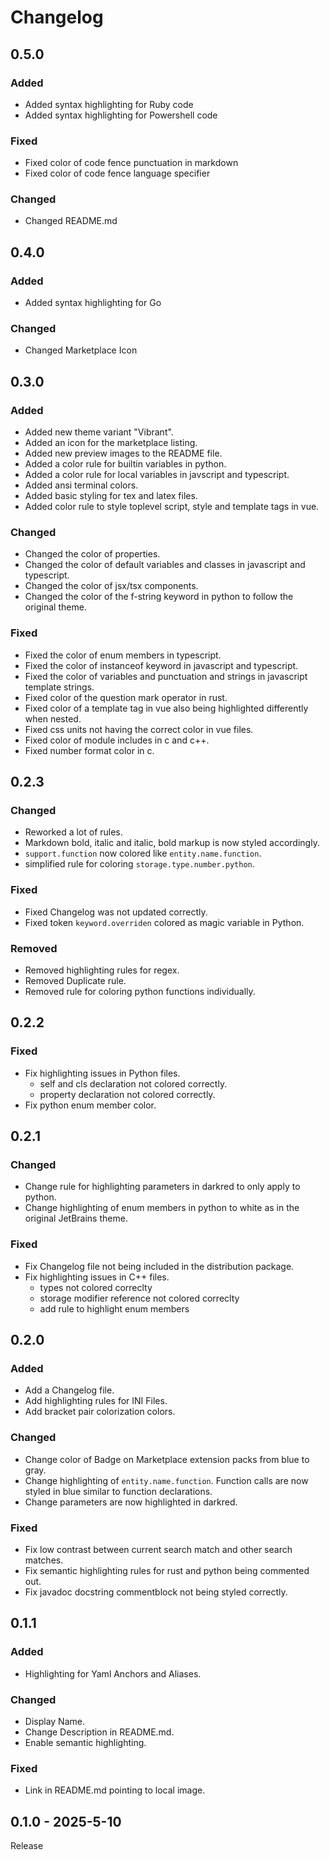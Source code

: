 # Changelog

## 0.5.0

### Added
- Added syntax highlighting for Ruby code
- Added syntax highlighting for Powershell code

### Fixed
- Fixed color of code fence punctuation in markdown
- Fixed color of code fence language specifier

### Changed
- Changed README.md

## 0.4.0

### Added
- Added syntax highlighting for Go

### Changed
- Changed Marketplace Icon

## 0.3.0

### Added
- Added new theme variant "Vibrant".
- Added an icon for the marketplace listing.
- Added new preview images to the README file.
- Added a color rule for builtin variables in python.
- Added a color rule for local variables in javscript and typescript.
- Added ansi terminal colors.
- Added basic styling for tex and latex files.
- Added color rule to style toplevel script, style and template tags in vue.

### Changed
- Changed the color of properties.
- Changed the color of default variables and classes in javascript and typescript.
- Changed the color of jsx/tsx components.
- Changed the color of the f-string keyword in python to follow the original theme.

### Fixed
- Fixed the color of enum members in typescript.
- Fixed the color of instanceof keyword in javascript and typescript.
- Fixed the color of variables and punctuation and strings in javascript template strings.
- Fixed color of the question mark operator in rust.
- Fixed color of a template tag in vue also being highlighted differently when nested.
- Fixed css units not having the correct color in vue files.
- Fixed color of module includes in c and c++.
- Fixed number format color in c.

## 0.2.3

### Changed
- Reworked a lot of rules.
- Markdown bold, italic and italic, bold markup is now styled accordingly.
- `support.function` now colored like `entity.name.function`.
- simplified rule for coloring `storage.type.number.python`.

### Fixed
- Fixed Changelog was not updated correctly.
- Fixed token `keyword.overriden` colored as magic variable in Python.

### Removed
- Removed highlighting rules for regex.
- Removed Duplicate rule.
- Removed rule for coloring python functions individually.

## 0.2.2

### Fixed
- Fix highlighting issues in Python files.
    - self and cls declaration not colored correctly.
    - property declaration not colored correctly.
- Fix python enum member color.


## 0.2.1

### Changed
- Change rule for highlighting parameters in darkred to only apply to python.
- Change highlighting of enum members in python to white as in the original JetBrains theme.

### Fixed
- Fix Changelog file not being included in the distribution package.
- Fix highlighting issues in C++ files.
    - types not colored correclty
    - storage modifier reference not colored correclty
    - add rule to highlight enum members


## 0.2.0

### Added
- Add a Changelog file.
- Add highlighting rules for INI Files.
- Add bracket pair colorization colors.

### Changed
- Change color of Badge on Marketplace extension packs from blue to gray.
- Change highlighting of `entity.name.function`. Function calls are now styled in blue similar to function declarations.
- Change parameters are now highlighted in darkred.

### Fixed
- Fix low contrast between current search match and other search matches.
- Fix semantic highlighting rules for rust and python being commented out.
- Fix javadoc docstring commentblock not being styled correctly.


## 0.1.1

### Added
- Highlighting for Yaml Anchors and Aliases.

### Changed
- Display Name.
- Change Description in README.md.
- Enable semantic highlighting.

### Fixed
- Link in README.md pointing to local image.


## 0.1.0 - 2025-5-10

Release
